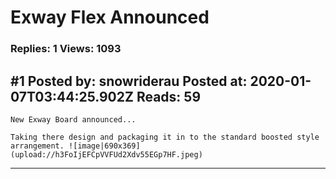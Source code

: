 # Exway Flex Announced

### Replies: 1 Views: 1093

## \#1 Posted by: snowriderau Posted at: 2020-01-07T03:44:25.902Z Reads: 59

```
New Exway Board announced...

Taking there design and packaging it in to the standard boosted style arrangement. ![image|690x369](upload://h3FoIjEFCpVVFUd2Xdv55EGp7HF.jpeg)
```

---
